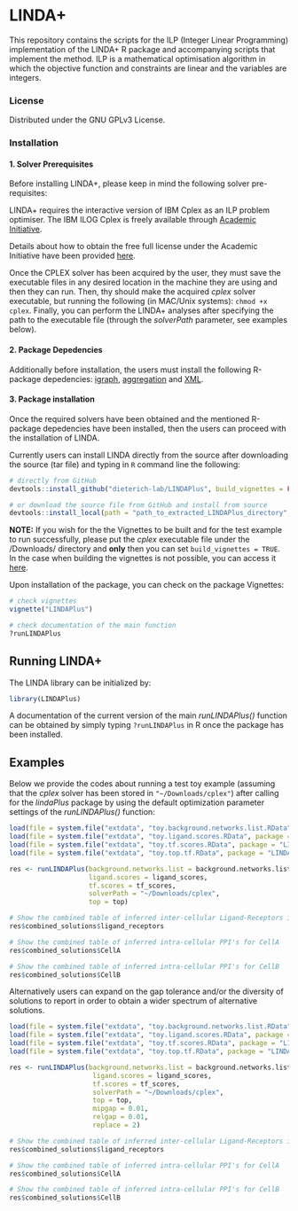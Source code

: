 # LINDA+
This repository contains the scripts for the ILP (Integer Linear Programming) implementation of the LINDA+ R package and accompanying scripts that implement the method. ILP is a mathematical optimisation algorithm in which the objective function and constraints are linear and the variables are integers.

### License

Distributed under the GNU GPLv3 License.

### Installation

#### 1. Solver Prerequisites
Before installing LINDA+, please keep in mind the following solver pre-requisites:

LINDA+ requires the interactive version of IBM Cplex as an ILP problem optimiser. The IBM ILOG Cplex is freely available through [Academic Initiative](https://www.ibm.com/products/ilog-cplex-optimization-studio?S_PKG=CoG&cm_mmc=Search_Google-_-Data+Science_Data+Science-_-WW_IDA-_-+IBM++CPLEX_Broad_CoG&cm_mmca1=000000RE&cm_mmca2=10000668&cm_mmca7=9041989&cm_mmca8=kwd-412296208719&cm_mmca9=_k_Cj0KCQiAr93gBRDSARIsADvHiOpDUEHgUuzu8fJvf3vmO5rI0axgtaleqdmwk6JRPIDeNcIjgIHMhZIaAiwWEALw_wcB_k_&cm_mmca10=267798126431&cm_mmca11=b&mkwid=_k_Cj0KCQiAr93gBRDSARIsADvHiOpDUEHgUuzu8fJvf3vmO5rI0axgtaleqdmwk6JRPIDeNcIjgIHMhZIaAiwWEALw_wcB_k_|470|135655&cvosrc=ppc.google.%2Bibm%20%2Bcplex&cvo_campaign=000000RE&cvo_crid=267798126431&Matchtype=b&gclid=Cj0KCQiAr93gBRDSARIsADvHiOpDUEHgUuzu8fJvf3vmO5rI0axgtaleqdmwk6JRPIDeNcIjgIHMhZIaAiwWEALw_wcB).

Details about how to obtain the free full license under the Academic Initiative have been provided [here](https://community.ibm.com/community/user/blogs/xavier-nodet1/2020/07/09/cplex-free-for-students).

Once the CPLEX solver has been acquired by the user, they must save the executable files in any desired location in the machine they are using and then they can run. Then, thy should make the acquired _cplex_ solver executable, but running the following (in MAC/Unix systems): ```chmod +x cplex```. Finally, you can perform the LINDA+ analyses after specifying the path to the executable file (through the *solverPath* parameter, see examples below).

#### 2. Package Depedencies
Additionally before installation, the users must install the following R-package depedencies:
[igraph](https://igraph.org/r/), [aggregation](https://cran.r-project.org/web/packages/aggregation/index.html) and
[XML](https://cran.r-project.org/web/packages/XML/index.html).

#### 3. Package installation
Once the required solvers have been obtained and the mentioned R-package depedencies have been installed, then the users can proceed with the installation of LINDA.

Currently users can install LINDA directly from the source after downloading the source (tar file) and typing in ```R``` command line the following:

```R
# directly from GitHub
devtools::install_github("dieterich-lab/LINDAPlus", build_vignettes = FALSE)
```

```R
# or download the source file from GitHub and install from source
devtools::install_local(path = "path_to_extracted_LINDAPlus_directory", build_manual = TRUE, build_vignettes = TRUE, force = TRUE)
```

**NOTE:** If you wish for the the Vignettes to be built and for the test example to run successfully, please put the _cplex_ executable file under the /Downloads/ directory and **only** then you can set ```build_vignettes = TRUE```. In the case when building the vignettes is not possible, you can access it [here](https://github.com/dieterich-lab/LINDAPlus/blob/master/vignettes/LINDAPlus.html).

Upon installation of the package, you can check on the package Vignettes:
```R
# check vignettes
vignette("LINDAPlus")

# check documentation of the main function
?runLINDAPlus
```

## Running LINDA+

The LINDA library can be initialized by:

```R
library(LINDAPlus)
```

A documentation of the current version of the main _runLINDAPlus()_ function can be obtained by simply typing ```?runLINDAPlus``` in R once the package has been installed.

## Examples
Below we provide the codes about running a test toy example (assuming that the _cplex_ solver has been stored in ```"~/Downloads/cplex"```) after calling for the _lindaPlus_ package by using the default optimization parameter settings of the _runLINDAPlus()_ function:

```R
load(file = system.file("extdata", "toy.background.networks.list.RData", package = "LINDAPlus")) #backgroud network for each cell-type + ligands&receptors objects 
load(file = system.file("extdata", "toy.ligand.scores.RData", package = "LINDAPlus")) #ligand scores
load(file = system.file("extdata", "toy.tf.scores.RData", package = "LINDAPlus")) #TF scores for each cell-type
load(file = system.file("extdata", "toy.top.tf.RData", package = "LINDAPlus")) #The number of TF's to consider as top-regulated for each cell-type

res <- runLINDAPlus(background.networks.list = background.networks.list, 
                    ligand.scores = ligand_scores, 
                    tf.scores = tf_scores, 
                    solverPath = "~/Downloads/cplex", 
                    top = top)

# Show the combined table of inferred inter-cellular Ligand-Receptors interactions
res$combined_solutions$ligand_receptors

# Show the combined table of inferred intra-cellular PPI's for CellA 
res$combined_solutions$CellA

# Show the combined table of inferred intra-cellular PPI's for CellB
res$combined_solutions$CellB
```

Alternatively users can expand on the gap tolerance and/or the diversity of solutions to report in order to obtain a wider spectrum of alternative solutions.
```R
load(file = system.file("extdata", "toy.background.networks.list.RData", package = "LINDAPlus")) #backgroud network for each cell-type + ligands&receptors objects 
load(file = system.file("extdata", "toy.ligand.scores.RData", package = "LINDAPlus")) #ligand scores
load(file = system.file("extdata", "toy.tf.scores.RData", package = "LINDAPlus")) #TF scores for each cell-type
load(file = system.file("extdata", "toy.top.tf.RData", package = "LINDAPlus")) #The number of TF's to consider as top-regulated for each cell-type

res <- runLINDAPlus(background.networks.list = background.networks.list, 
                     ligand.scores = ligand_scores, 
                     tf.scores = tf_scores, 
                     solverPath = "~/Downloads/cplex", 
                     top = top, 
                     mipgap = 0.01, 
                     relgap = 0.01, 
                     replace = 2)

# Show the combined table of inferred inter-cellular Ligand-Receptors interactions
res$combined_solutions$ligand_receptors

# Show the combined table of inferred intra-cellular PPI's for CellA 
res$combined_solutions$CellA

# Show the combined table of inferred intra-cellular PPI's for CellB
res$combined_solutions$CellB
```
